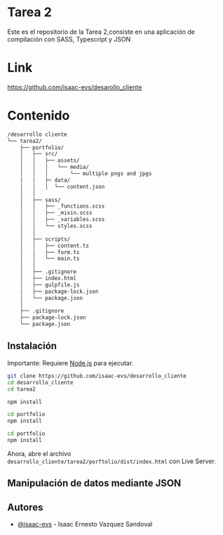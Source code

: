 
# Tarea 2

Este es el repositorio de la Tarea 2,consiste en una aplicación de compilación con SASS, Typescript y JSON

# Link

https://github.com/isaac-evs/desarollo_cliente

# Contenido 

```bash
/desarrollo cliente
└── tarea2/
    ├── portfolio/
    │   ├── src/
    │   │   ├── assets/
    │   │   │   └── media/
    │   │   │       └── multiple pngs and jpgs
    │   │   ├─ data/  
    │   │   │  └── content.json
    │   │
    │   ├── sass/
    │   │   ├── _functions.scss
    │   │   ├── _mixin.scss
    │   │   ├── _variables.scss
    │   │   └── styles.scss
    │   │
    │   ├── scripts/
    │   │   ├── content.ts
    │   │   ├── form.ts
    │   │   └── main.ts
    │   │
    │   ├── .gitignore
    │   ├── index.html
    │   ├── gulpfile.js
    │   ├── package-lock.json
    │   └── package.json
    │
    ├── .gitignore 
    ├── package-lock.json
    └── package.json  
```


## Instalación

Importante: Requiere [Node.js](https://nodejs.org/) para ejecutar.

```bash
git clone https://github.com/isaac-evs/desarrollo_cliente
cd desarrollo_cliente
cd tarea2
```

```bash
npm install
```

```bash
cd portfolio
npm install
```

```bash
cd portfolio
npm install
```

Ahora, abre el archivo `desarrollo_cliente/tarea2/porftolio/dist/index.html` con Live Server.


## Manipulación de datos mediante JSON




## Autores

- [@isaac-evs](https://www.github.com/isaac-evs) - Isaac Ernesto Vazquez Sandoval
